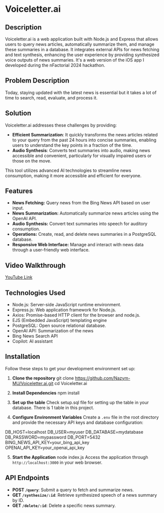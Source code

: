 # Voiceletter.ai

## Description

Voiceletter.ai is a web application built with Node.js and Express that allows users to query news articles, automatically summarize them, and manage these summaries in a database. It integrates external APIs for news fetching and text synthesis, enhancing the user experience by providing synthesized voice outputs of news summaries. It's a web version of the iOS app I developed during the nFactorial 2024 hackathon. 

## Problem Description

Today, staying updated with the latest news is essential but it takes a lot of time to search, read, evaluate, and process it. 

## Solution

Voiceletter.ai addresses these challenges by providing:

- **Efficient Summarization**: It quickly transforms the news articles related to your query from the past 24 hours into concise summaries, enabling users to understand the key points in a fraction of the time.
- **Audio Synthesis**: Converts text summaries into audio, making news accessible and convenient, particularly for visually impaired users or those on the move.

This tool utilizes advanced AI technologies to streamline news consumption, making it more accessible and efficient for everyone.


## Features

- **News Fetching:** Query news from the Bing News API based on user input.
- **News Summarization:** Automatically summarize news articles using the OpenAI API.
- **Audio Synthesis:** Convert text summaries into speech for auditory consumption.
- **Operations:** Create, read, and delete news summaries in a PostgreSQL database.
- **Responsive Web Interface:** Manage and interact with news data through a user-friendly web interface.

## Video Walkthrough

[YouTube Link](https://youtu.be/2Zs_uZtXLyg)

## Technologies Used

- Node.js: Server-side JavaScript runtime environment.
- Express.js: Web application framework for Node.js.
- Axios: Promise-based HTTP client for the browser and node.js.
- EJS (Embedded JavaScript) templating engine
- PostgreSQL: Open source relational database.
- OpenAI API: Summarization of the news
- Bing News Search API
- Copilot: AI assistant

## Installation

Follow these steps to get your development environment set up:

1. **Clone the repository**
git clone https://github.com/Nazym-MU/Voiceletter.ai.git
cd Voiceletter.ai

2. **Install Dependencies**
npm install

3. **Set up the table**
Check setup.sql file for setting up the table in your database. There is 1 table in this project.

4. **Configure Environment Variables**
Create a `.env` file in the root directory and provide the necessary API keys and database configuration:

DB_HOST=localhost
DB_USER=myuser
DB_DATABASE=mydatabase
DB_PASSWORD=mypassword
DB_PORT=5432
BING_NEWS_API_KEY=your_bing_api_key
OPENAI_API_KEY=your_openai_api_key

5. **Start the Application**
node index.js
Access the application through `http://localhost:3000` in your web browser.

## API Endpoints

- **POST `/query`**: Submit a query to fetch and summarize news.
- **GET `/synthesize/:id`**: Retrieve synthesized speech of a news summary by ID.
- **GET `/delete/:id`**: Delete a specific news summary.